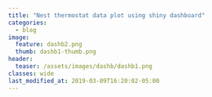 ```yaml
---
title: "Nest thermostat data plot using shiny dashboard"
categories:
  - blog
image:
  feature: dashb2.png
  thumb: dashb1-thumb.png
header:
  teaser: /assets/images/dashb/dashb1.png
classes: wide
last_modified_at: 2019-03-09T16:20:02-05:00
---
```


